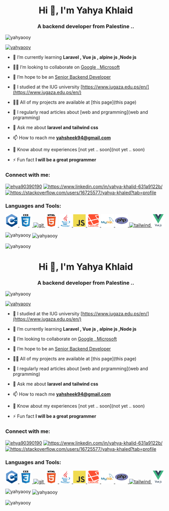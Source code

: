 <h1 align="center">Hi 👋, I'm Yahya Khlaid</h1>
<h3 align="center">A backend developer from Palestine ..</h3>

<p align="left"> <img src="https://komarev.com/ghpvc/?username=yahyaooy&label=Profile%20views&color=0e75b6&style=flat" alt="yahyaooy" /> </p>

<p align="left"> <a href="https://github.com/ryo-ma/github-profile-trophy"><img src="https://github-profile-trophy.vercel.app/?username=yahyaooy" alt="yahyaooy" /></a> </p>


- 🌱 I’m currently learning **Laravel , Vue js , alpine js ,Node js**

- 👨‍💻 I’m looking to collaborate on [Google , Microsoft](www.google.com)

- 🤝 I’m hope to be an [Senior Backend Developer](♥♥)

- 🔭 I studied at the IUG university [https://www.iugaza.edu.ps/en/](https://www.iugaza.edu.ps/en/)

- 👨‍💻 All of my projects are available at [this page](this page)

- 📝 I regularly read articles about [web and prgramming](web and prgramming)

- 💬 Ask me about **laravel and tailwind css**

- 📫 How to reach me **yahsheek94@gmail.com**

- 📄 Know about my experiences [not yet .. soon](not yet .. soon)

- ⚡ Fun fact **I will be a great programmer**

<h3 align="left">Connect with me:</h3>
<p align="left">
<a href="https://twitter.com/ehya90390190" target="blank"><img align="center" src="https://raw.githubusercontent.com/rahuldkjain/github-profile-readme-generator/master/src/images/icons/Social/twitter.svg" alt="ehya90390190" height="30" width="40" /></a>
<a href="https://linkedin.com/in/https://www.linkedin.com/in/yahya-khalid-631a9122b/" target="blank"><img align="center" src="https://raw.githubusercontent.com/rahuldkjain/github-profile-readme-generator/master/src/images/icons/Social/linked-in-alt.svg" alt="https://www.linkedin.com/in/yahya-khalid-631a9122b/" height="30" width="40" /></a>
<a href="https://stackoverflow.com/users/https://stackoverflow.com/users/16725577/yahya-khaled?tab=profile" target="blank"><img align="center" src="https://raw.githubusercontent.com/rahuldkjain/github-profile-readme-generator/master/src/images/icons/Social/stack-overflow.svg" alt="https://stackoverflow.com/users/16725577/yahya-khaled?tab=profile" height="30" width="40" /></a>
</p>

<h3 align="left">Languages and Tools:</h3>
<p align="left"> <a href="https://www.w3schools.com/cpp/" target="_blank" rel="noreferrer"> <img src="https://raw.githubusercontent.com/devicons/devicon/master/icons/cplusplus/cplusplus-original.svg" alt="cplusplus" width="40" height="40"/> </a> <a href="https://www.w3schools.com/css/" target="_blank" rel="noreferrer"> <img src="https://raw.githubusercontent.com/devicons/devicon/master/icons/css3/css3-original-wordmark.svg" alt="css3" width="40" height="40"/> </a> <a href="https://git-scm.com/" target="_blank" rel="noreferrer"> <img src="https://www.vectorlogo.zone/logos/git-scm/git-scm-icon.svg" alt="git" width="40" height="40"/> </a> <a href="https://www.w3.org/html/" target="_blank" rel="noreferrer"> <img src="https://raw.githubusercontent.com/devicons/devicon/master/icons/html5/html5-original-wordmark.svg" alt="html5" width="40" height="40"/> </a> <a href="https://www.java.com" target="_blank" rel="noreferrer"> <img src="https://raw.githubusercontent.com/devicons/devicon/master/icons/java/java-original.svg" alt="java" width="40" height="40"/> </a> <a href="https://developer.mozilla.org/en-US/docs/Web/JavaScript" target="_blank" rel="noreferrer"> <img src="https://raw.githubusercontent.com/devicons/devicon/master/icons/javascript/javascript-original.svg" alt="javascript" width="40" height="40"/> </a> <a href="https://laravel.com/" target="_blank" rel="noreferrer"> <img src="https://raw.githubusercontent.com/devicons/devicon/master/icons/laravel/laravel-plain-wordmark.svg" alt="laravel" width="40" height="40"/> </a> <a href="https://www.mysql.com/" target="_blank" rel="noreferrer"> <img src="https://raw.githubusercontent.com/devicons/devicon/master/icons/mysql/mysql-original-wordmark.svg" alt="mysql" width="40" height="40"/> </a> <a href="https://www.php.net" target="_blank" rel="noreferrer"> <img src="https://raw.githubusercontent.com/devicons/devicon/master/icons/php/php-original.svg" alt="php" width="40" height="40"/> </a> <a href="https://tailwindcss.com/" target="_blank" rel="noreferrer"> <img src="https://www.vectorlogo.zone/logos/tailwindcss/tailwindcss-icon.svg" alt="tailwind" width="40" height="40"/> </a> <a href="https://vuejs.org/" target="_blank" rel="noreferrer"> <img src="https://raw.githubusercontent.com/devicons/devicon/master/icons/vuejs/vuejs-original-wordmark.svg" alt="vuejs" width="40" height="40"/> </a> </p>

<p><img align="left" src="https://github-readme-stats.vercel.app/api/top-langs?username=yahyaooy&show_icons=true&locale=en&layout=compact" alt="yahyaooy" /></p>

<p>&nbsp;<img align="center" src="https://github-readme-stats.vercel.app/api?username=yahyaooy&show_icons=true&locale=en" alt="yahyaooy" /></p>

<p><img align="center" src="https://github-readme-streak-stats.herokuapp.com/?user=yahyaooy&" alt="yahyaooy" /></p>
<h1 align="center">Hi 👋, I'm Yahya Khlaid</h1>
<h3 align="center">A backend developer from Palestine ..</h3>

<p align="left"> <img src="https://komarev.com/ghpvc/?username=yahyaooy&label=Profile%20views&color=0e75b6&style=flat" alt="yahyaooy" /> </p>

<p align="left"> <a href="https://github.com/ryo-ma/github-profile-trophy"><img src="https://github-profile-trophy.vercel.app/?username=yahyaooy" alt="yahyaooy" /></a> </p>

- 🔭 I studied at the IUG university [https://www.iugaza.edu.ps/en/](https://www.iugaza.edu.ps/en/)

- 🌱 I’m currently learning **Laravel , Vue js , alpine js ,Node js**

- 👯 I’m looking to collaborate on [Google , Microsoft](www.google.com)

- 🤝 I’m hope to be an [Senior Backend Developer](♥♥)

- 👨‍💻 All of my projects are available at [this page](this page)

- 📝 I regularly read articles about [web and prgramming](web and prgramming)

- 💬 Ask me about **laravel and tailwind css**

- 📫 How to reach me **yahsheek94@gmail.com**

- 📄 Know about my experiences [not yet .. soon](not yet .. soon)

- ⚡ Fun fact **I will be a great programmer**

<h3 align="left">Connect with me:</h3>
<p align="left">
<a href="https://twitter.com/ehya90390190" target="blank"><img align="center" src="https://raw.githubusercontent.com/rahuldkjain/github-profile-readme-generator/master/src/images/icons/Social/twitter.svg" alt="ehya90390190" height="30" width="40" /></a>
<a href="https://linkedin.com/in/https://www.linkedin.com/in/yahya-khalid-631a9122b/" target="blank"><img align="center" src="https://raw.githubusercontent.com/rahuldkjain/github-profile-readme-generator/master/src/images/icons/Social/linked-in-alt.svg" alt="https://www.linkedin.com/in/yahya-khalid-631a9122b/" height="30" width="40" /></a>
<a href="https://stackoverflow.com/users/https://stackoverflow.com/users/16725577/yahya-khaled?tab=profile" target="blank"><img align="center" src="https://raw.githubusercontent.com/rahuldkjain/github-profile-readme-generator/master/src/images/icons/Social/stack-overflow.svg" alt="https://stackoverflow.com/users/16725577/yahya-khaled?tab=profile" height="30" width="40" /></a>
</p>

<h3 align="left">Languages and Tools:</h3>
<p align="left"> <a href="https://www.w3schools.com/cpp/" target="_blank" rel="noreferrer"> <img src="https://raw.githubusercontent.com/devicons/devicon/master/icons/cplusplus/cplusplus-original.svg" alt="cplusplus" width="40" height="40"/> </a> <a href="https://www.w3schools.com/css/" target="_blank" rel="noreferrer"> <img src="https://raw.githubusercontent.com/devicons/devicon/master/icons/css3/css3-original-wordmark.svg" alt="css3" width="40" height="40"/> </a> <a href="https://git-scm.com/" target="_blank" rel="noreferrer"> <img src="https://www.vectorlogo.zone/logos/git-scm/git-scm-icon.svg" alt="git" width="40" height="40"/> </a> <a href="https://www.w3.org/html/" target="_blank" rel="noreferrer"> <img src="https://raw.githubusercontent.com/devicons/devicon/master/icons/html5/html5-original-wordmark.svg" alt="html5" width="40" height="40"/> </a> <a href="https://www.java.com" target="_blank" rel="noreferrer"> <img src="https://raw.githubusercontent.com/devicons/devicon/master/icons/java/java-original.svg" alt="java" width="40" height="40"/> </a> <a href="https://developer.mozilla.org/en-US/docs/Web/JavaScript" target="_blank" rel="noreferrer"> <img src="https://raw.githubusercontent.com/devicons/devicon/master/icons/javascript/javascript-original.svg" alt="javascript" width="40" height="40"/> </a> <a href="https://laravel.com/" target="_blank" rel="noreferrer"> <img src="https://raw.githubusercontent.com/devicons/devicon/master/icons/laravel/laravel-plain-wordmark.svg" alt="laravel" width="40" height="40"/> </a> <a href="https://www.mysql.com/" target="_blank" rel="noreferrer"> <img src="https://raw.githubusercontent.com/devicons/devicon/master/icons/mysql/mysql-original-wordmark.svg" alt="mysql" width="40" height="40"/> </a> <a href="https://www.php.net" target="_blank" rel="noreferrer"> <img src="https://raw.githubusercontent.com/devicons/devicon/master/icons/php/php-original.svg" alt="php" width="40" height="40"/> </a> <a href="https://tailwindcss.com/" target="_blank" rel="noreferrer"> <img src="https://www.vectorlogo.zone/logos/tailwindcss/tailwindcss-icon.svg" alt="tailwind" width="40" height="40"/> </a> <a href="https://vuejs.org/" target="_blank" rel="noreferrer"> <img src="https://raw.githubusercontent.com/devicons/devicon/master/icons/vuejs/vuejs-original-wordmark.svg" alt="vuejs" width="40" height="40"/> </a> </p>

<p><img align="left" src="https://github-readme-stats.vercel.app/api/top-langs?username=yahyaooy&show_icons=true&locale=en&layout=compact" alt="yahyaooy" /></p>

<p>&nbsp;<img align="center" src="https://github-readme-stats.vercel.app/api?username=yahyaooy&show_icons=true&locale=en" alt="yahyaooy" /></p>

<p><img align="center" src="https://github-readme-streak-stats.herokuapp.com/?user=yahyaooy&" alt="yahyaooy" /></p>
